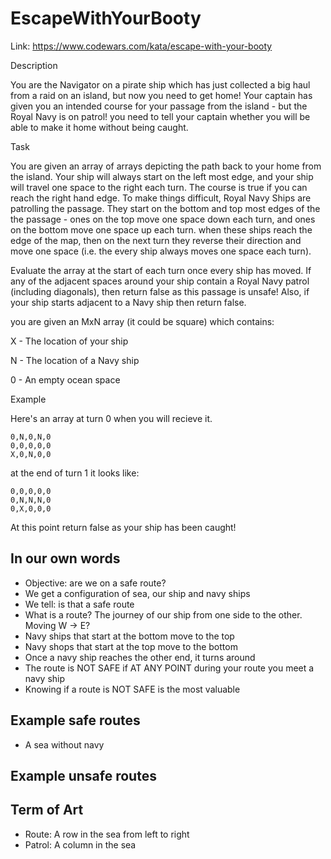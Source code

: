 # EscapeWithYourBooty
Link: https://www.codewars.com/kata/escape-with-your-booty

Description

You are the Navigator on a pirate ship which has just collected a big haul from a raid on an island, but now you need to get home! Your captain has given you an intended course for your passage from the island - but the Royal Navy is on patrol! you need to tell your captain whether you will be able to make it home without being caught.

Task

You are given an array of arrays depicting the path back to your home from the island. Your ship will always start on the left most edge, and your ship will travel one space to the right each turn. The course is true if you can reach the right hand edge. To make things difficult, Royal Navy Ships are patrolling the passage. They start on the bottom and top most edges of the the passage - ones on the top move one space down each turn, and ones on the bottom move one space up each turn. when these ships reach the edge of the map, then on the next turn they reverse their direction and move one space (i.e. the every ship always moves one space each turn).

Evaluate the array at the start of each turn once every ship has moved. If any of the adjacent spaces around your ship contain a Royal Navy patrol (including diagonals), then return false as this passage is unsafe! Also, if your ship starts adjacent to a Navy ship then return false.

you are given an MxN array (it could be square) which contains:

X - The location of your ship

N - The location of a Navy ship

0 - An empty ocean space

Example

Here's an array at turn 0 when you will recieve it.
```
0,N,0,N,0
0,0,0,0,0
X,0,N,0,0
```
at the end of turn 1 it looks like:
```
0,0,0,0,0
0,N,N,N,0
0,X,0,0,0
```
At this point return false as your ship has been caught!


## In our own words
- Objective: are we on a safe route?
- We get a configuration of sea, our ship and navy ships
- We tell: is that a safe route
- What is a route? 
The journey of our ship from one side to the other. Moving W -> E?
- Navy ships that start at the bottom move to the top
- Navy shops that start at the top move to the bottom
- Once a navy ship reaches the other end, it turns around
- The route is NOT SAFE if AT ANY POINT during your route you meet a navy ship
- Knowing if a route is NOT SAFE is the most valuable

## Example safe routes
- A sea without navy

## Example unsafe routes

## Term of Art
- Route: A row in the sea from left to right
- Patrol: A column in the sea

